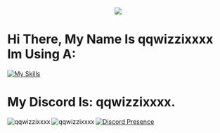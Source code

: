 <h1 align="center">
    <img src="https://readme-typing-svg.herokuapp.com/?font=Overpass&weight=900&size=48&pause=1000&color=8478F7&center=true&vCenter=true&random=true&width=900&lines=Hello+My%20Name%20Is+qqwizzixxxx" />
</h1>

# Hi There, My Name Is qqwizzixxxx Im Using A:
[![My Skills](https://skillicons.dev/icons?i=discord,github,lua,python,windows)](https://skillicons.dev)

# My Discord Is: qqwizzixxxx.

<p><img align="left" src="https://github-readme-stats.vercel.app/api?username=qqwizzixxxx&show_icons=true&theme=transparent" alt="qqwizzixxxx" /></p>
<p><img align="left" src="https://github-readme-stats.vercel.app/api/top-langs/?username=qqwizzixxxx&show_icons=true&theme=transparent" alt="qqwizzixxxx" /></p>

[![Discord Presence](https://lanyard.cnrad.dev/api/802215458588721187)](https://discord.com/users/802215458588721187)
